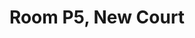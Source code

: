 ---
basin: En-Suite
cudn: true
floor: Second
grade: 8
images: []
living_room: 'Yes'
location: New Court
name: P5
network: Wired and Wireless
title: Room P5, New Court
---